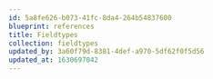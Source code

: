 ```yaml
---
id: 5a8fe626-b073-41fc-8da4-264b54837600
blueprint: references
title: Fieldtypes
collection: fieldtypes
updated_by: 3a60f79d-8381-4def-a970-5df62f0f5d56
updated_at: 1630697042
---
```

